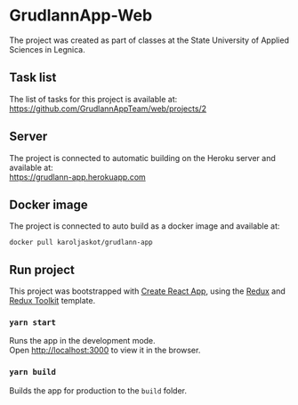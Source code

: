 # GrudlannApp-Web 

The project was created as part of classes at the State University of Applied Sciences in Legnica.

## Task list

The list of tasks for this project is available at: <br/>
https://github.com/GrudlannAppTeam/web/projects/2

## Server

The project is connected to automatic building on the Heroku server and available at: <br/>
https://grudlann-app.herokuapp.com

## Docker image

The project is connected to auto build as a docker image and available at: <br/>
```
docker pull karoljaskot/grudlann-app
```
## Run project

This project was bootstrapped with [Create React App](https://github.com/facebook/create-react-app), using the [Redux](https://redux.js.org/) and [Redux Toolkit](https://redux-toolkit.js.org/) template.

### `yarn start`

Runs the app in the development mode.<br />
Open [http://localhost:3000](http://localhost:3000) to view it in the browser.


### `yarn build`

Builds the app for production to the `build` folder.<br />

